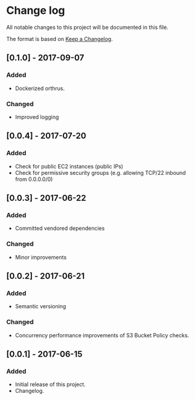 # Change log

All notable changes to this project will be documented in this file.

The format is based on [Keep a Changelog](http://keepachangelog.com/).

## [0.1.0] - 2017-09-07

### Added

- Dockerized orthrus.

### Changed

- Improved logging

## [0.0.4] - 2017-07-20

### Added

- Check for public EC2 instances (public IPs)
- Check for permissive security groups (e.g. allowing TCP/22 inbound from 0.0.0.0/0)

## [0.0.3] - 2017-06-22

### Added

- Committed vendored dependencies

### Changed

- Minor improvements

## [0.0.2] - 2017-06-21

### Added

- Semantic versioning

### Changed

- Concurrency performance improvements of S3 Bucket Policy checks.

## [0.0.1] - 2017-06-15

### Added

- Initial release of this project.
- Changelog.
